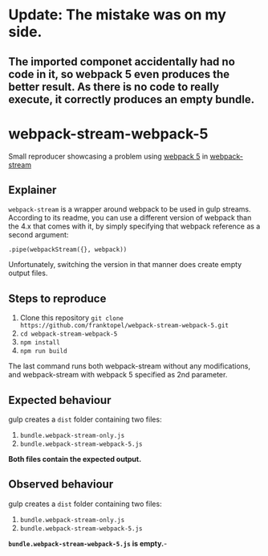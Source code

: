 # Update: The mistake was on my side. 
## The imported componet accidentally had no code in it, so webpack 5 even produces the better result. As there is no code to really execute, it correctly produces an empty bundle.

# webpack-stream-webpack-5
Small reproducer showcasing a problem using [webpack 5](https://github.com/webpack/webpack) in [webpack-stream](https://github.com/shama/webpack-stream)

## Explainer

`webpack-stream` is a wrapper around webpack to be used in gulp streams. 
According to its readme, you can use a different version of webpack than the 4.x that comes with it, 
by simply specifying that webpack reference as a second argument:

    .pipe(webpackStream({}, webpack))

Unfortunately, switching the version in that manner does create empty output files.

## Steps to reproduce

1. Clone this repository `git clone https://github.com/franktopel/webpack-stream-webpack-5.git`
2. `cd webpack-stream-webpack-5`
3. `npm install`
4. `npm run build`

The last command runs both webpack-stream without any modifications, and webpack-stream with webpack 5 specified as 2nd parameter.

## Expected behaviour

gulp creates a `dist` folder containing two files:

1. `bundle.webpack-stream-only.js`
2. `bundle.webpack-stream-webpack-5.js`

**Both files contain the expected output.**

## Observed behaviour

gulp creates a `dist` folder containing two files:

1. `bundle.webpack-stream-only.js`
2. `bundle.webpack-stream-webpack-5.js`

**`bundle.webpack-stream-webpack-5.js` is empty.**-
